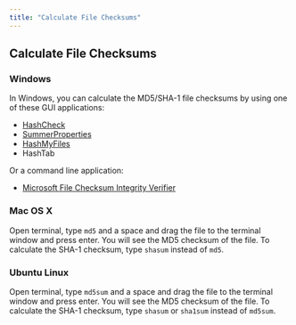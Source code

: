```yaml
---
title: "Calculate File Checksums"
---
```

## Calculate File Checksums

### Windows

In Windows, you can calculate the MD5/SHA-1 file checksums by using one of
these GUI applications:

* [HashCheck](http://code.kliu.org/hashcheck/)
* [SummerProperties](http://www.frozenlogic.org/summerproperties.shtml)
* [HashMyFiles](http://www.nirsoft.net/utils/hash_my_files.html)
* HashTab

Or a command line application:

* [Microsoft File Checksum Integrity Verifier
](http://www.microsoft.com/en-us/download/details.aspx?id=11533)

### Mac OS X

Open terminal, type ``md5`` and a space and drag the file to the terminal
window and press enter. You will see the MD5 checksum of the file. To calculate
the SHA-1 checksum, type ``shasum`` instead of ``md5``.

### Ubuntu Linux

Open terminal, type ``md5sum`` and a space and drag the file to the terminal
window and press enter. You will see the MD5 checksum of the file. To calculate
the SHA-1 checksum, type ``shasum`` or ``sha1sum`` instead of ``md5sum``.
